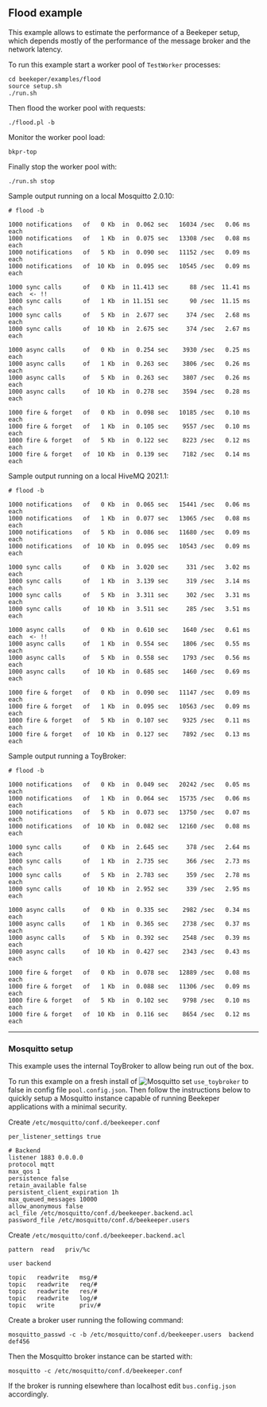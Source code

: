 ## Flood example

This example allows to estimate the performance of a Beekeper setup, which depends 
mostly of the performance of the message broker and the network latency. 


To run this example start a worker pool of `TestWorker` processes:
```
cd beekeper/examples/flood
source setup.sh
./run.sh
```
Then flood the worker pool with requests:
```
./flood.pl -b
```
Monitor the worker pool load:
```
bkpr-top
```
Finally stop the worker pool with:
```
./run.sh stop
```

Sample output running on a local Mosquitto 2.0.10:

```
# flood -b

1000 notifications   of   0 Kb  in  0.062 sec   16034 /sec   0.06 ms each
1000 notifications   of   1 Kb  in  0.075 sec   13308 /sec   0.08 ms each
1000 notifications   of   5 Kb  in  0.090 sec   11152 /sec   0.09 ms each
1000 notifications   of  10 Kb  in  0.095 sec   10545 /sec   0.09 ms each

1000 sync calls      of   0 Kb  in 11.413 sec      88 /sec  11.41 ms each  <- !!
1000 sync calls      of   1 Kb  in 11.151 sec      90 /sec  11.15 ms each
1000 sync calls      of   5 Kb  in  2.677 sec     374 /sec   2.68 ms each
1000 sync calls      of  10 Kb  in  2.675 sec     374 /sec   2.67 ms each

1000 async calls     of   0 Kb  in  0.254 sec    3930 /sec   0.25 ms each
1000 async calls     of   1 Kb  in  0.263 sec    3806 /sec   0.26 ms each
1000 async calls     of   5 Kb  in  0.263 sec    3807 /sec   0.26 ms each
1000 async calls     of  10 Kb  in  0.278 sec    3594 /sec   0.28 ms each

1000 fire & forget   of   0 Kb  in  0.098 sec   10185 /sec   0.10 ms each
1000 fire & forget   of   1 Kb  in  0.105 sec    9557 /sec   0.10 ms each
1000 fire & forget   of   5 Kb  in  0.122 sec    8223 /sec   0.12 ms each
1000 fire & forget   of  10 Kb  in  0.139 sec    7182 /sec   0.14 ms each
```
Sample output running on a local HiveMQ 2021.1:

```
# flood -b

1000 notifications   of   0 Kb  in  0.065 sec   15441 /sec   0.06 ms each
1000 notifications   of   1 Kb  in  0.077 sec   13065 /sec   0.08 ms each
1000 notifications   of   5 Kb  in  0.086 sec   11680 /sec   0.09 ms each
1000 notifications   of  10 Kb  in  0.095 sec   10543 /sec   0.09 ms each

1000 sync calls      of   0 Kb  in  3.020 sec     331 /sec   3.02 ms each
1000 sync calls      of   1 Kb  in  3.139 sec     319 /sec   3.14 ms each
1000 sync calls      of   5 Kb  in  3.311 sec     302 /sec   3.31 ms each
1000 sync calls      of  10 Kb  in  3.511 sec     285 /sec   3.51 ms each

1000 async calls     of   0 Kb  in  0.610 sec    1640 /sec   0.61 ms each  <- !!
1000 async calls     of   1 Kb  in  0.554 sec    1806 /sec   0.55 ms each
1000 async calls     of   5 Kb  in  0.558 sec    1793 /sec   0.56 ms each
1000 async calls     of  10 Kb  in  0.685 sec    1460 /sec   0.69 ms each

1000 fire & forget   of   0 Kb  in  0.090 sec   11147 /sec   0.09 ms each
1000 fire & forget   of   1 Kb  in  0.095 sec   10563 /sec   0.09 ms each
1000 fire & forget   of   5 Kb  in  0.107 sec    9325 /sec   0.11 ms each
1000 fire & forget   of  10 Kb  in  0.127 sec    7892 /sec   0.13 ms each
```
Sample output running a ToyBroker:

```
# flood -b

1000 notifications   of   0 Kb  in  0.049 sec   20242 /sec   0.05 ms each
1000 notifications   of   1 Kb  in  0.064 sec   15735 /sec   0.06 ms each
1000 notifications   of   5 Kb  in  0.073 sec   13750 /sec   0.07 ms each
1000 notifications   of  10 Kb  in  0.082 sec   12160 /sec   0.08 ms each

1000 sync calls      of   0 Kb  in  2.645 sec     378 /sec   2.64 ms each
1000 sync calls      of   1 Kb  in  2.735 sec     366 /sec   2.73 ms each
1000 sync calls      of   5 Kb  in  2.783 sec     359 /sec   2.78 ms each
1000 sync calls      of  10 Kb  in  2.952 sec     339 /sec   2.95 ms each

1000 async calls     of   0 Kb  in  0.335 sec    2982 /sec   0.34 ms each
1000 async calls     of   1 Kb  in  0.365 sec    2738 /sec   0.37 ms each
1000 async calls     of   5 Kb  in  0.392 sec    2548 /sec   0.39 ms each
1000 async calls     of  10 Kb  in  0.427 sec    2343 /sec   0.43 ms each

1000 fire & forget   of   0 Kb  in  0.078 sec   12889 /sec   0.08 ms each
1000 fire & forget   of   1 Kb  in  0.088 sec   11306 /sec   0.09 ms each
1000 fire & forget   of   5 Kb  in  0.102 sec    9798 /sec   0.10 ms each
1000 fire & forget   of  10 Kb  in  0.116 sec    8654 /sec   0.12 ms each
```
---

### Mosquitto setup

This example uses the internal ToyBroker to allow being run out of the box.

To run this example on a fresh install of ![Mosquitto](https://mosquitto.org/) set `use_toybroker` 
to false in config file `pool.config.json`. Then follow the instructions below to quickly setup a 
Mosquitto instance capable of running Beekeper applications with a minimal security.

Create `/etc/mosquitto/conf.d/beekeeper.conf`
```
per_listener_settings true

# Backend
listener 1883 0.0.0.0
protocol mqtt
max_qos 1
persistence false
retain_available false
persistent_client_expiration 1h
max_queued_messages 10000
allow_anonymous false
acl_file /etc/mosquitto/conf.d/beekeeper.backend.acl
password_file /etc/mosquitto/conf.d/beekeeper.users
```
Create `/etc/mosquitto/conf.d/beekeeper.backend.acl`
```
pattern  read   priv/%c

user backend

topic   readwrite   msg/#
topic   readwrite   req/#
topic   readwrite   res/#
topic   readwrite   log/#
topic   write       priv/#
```
Create a broker user running the following command:
```
mosquitto_passwd -c -b /etc/mosquitto/conf.d/beekeeper.users  backend   def456
```
Then the Mosquitto broker instance can be started with:
```
mosquitto -c /etc/mosquitto/conf.d/beekeeper.conf
```
If the broker is running elsewhere than localhost edit `bus.config.json` accordingly.
